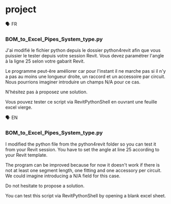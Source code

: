 # project

🗣️ FR

### BOM_to_Excel_Pipes_System_type.py

J'ai modifié le fichier python depuis le dossier python4revit afin que vous puissier le tester depuis votre session Revit.
Vous devez paramétrer l'angle à la ligne 25 selon votre gabarit Revit.

Le programme peut-êre améliorer car pour l'instant il ne marche pas si il n'y a pas au moins une longueur droite, un raccord et un accessoire par circuit. Nous pourrions imaginer introduire un champs N/A pour ce cas.

N'hésitez pas à proposez une solution.

Vous pouvez tester ce script via RevitPythonShell en ouvrant une feuille excel vierge.

🗣️ EN

### BOM_to_Excel_Pipes_System_type.py

I modified the python file from the python4revit folder so you can test it from your Revit session.
You have to set the angle at line 25 according to your Revit template.

The program can be improved because for now it doesn't work if there is not at least one segment length, one fitting and one accessory per circuit. We could imagine introducing a N/A field for this case.

Do not hesitate to propose a solution.

You can test this script via RevitPythonShell by opening a blank excel sheet.
